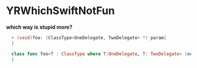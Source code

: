 # YRWhichSwiftNotFun


__which way is stupid more?__
```objective-c
  + (void)foo: (ClassType<OneDelegate, TwoDelegate> *) param{ 
  }
```

```swift
  class func foo<T : ClassType where T:OneDelegate, T: TwoDelegate> (outName nameParam: T) {
  }
```
